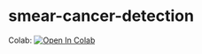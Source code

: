 # smear-cancer-detection





Colab:
[![Open In Colab](https://colab.research.google.com/assets/colab-badge.svg)](https://colab.research.google.com/github/i1idan/smear-cancer-detection/blob/main/Cancer.ipynb)

